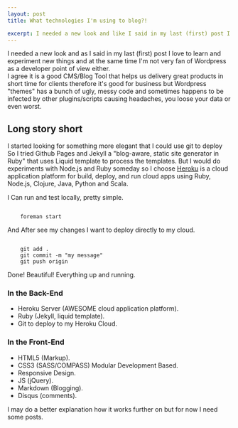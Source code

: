 ```yaml
---
layout: post
title: What technologies I'm using to blog?!

excerpt: I needed a new look and like I said in my last (first) post I love to learn and experiment new things and at the same time I'm not very fan of Wordpress as a developer point of view either.
---
```


I needed a new look and as I said in my last (first) post I love to learn and experiment new things and at the same time I'm not very fan of Wordpress as a developer point of view either. <br>
I agree it is a good CMS/Blog Tool that helps us delivery great products in short time for clients therefore it's good for business but Wordpress "themes" has a bunch of ugly, messy code and sometimes happens to be infected by other plugins/scripts causing headaches, you loose your data or even worst.

## Long story short

<p>
I started looking for something more elegant that I could use git to deploy
So I tried Github Pages and Jekyll a "blog-aware, static site generator in Ruby" that uses Liquid template to process the templates.
But I would do experiments with Node.js and Ruby someday so I choose <a href="http://www.heroku.com" title="Heroku" target="_blank">Heroku</a> is a cloud application platform for build, deploy, and run cloud apps using Ruby, Node.js, Clojure, Java, Python and Scala.
</p>

I Can run and test locally, pretty simple.
<pre><code data-language="ruby">
	foreman start
</code></pre>

And After see my changes I want to deploy directly to my cloud.

<pre><code data-language="ruby">
	git add .
	git commit -m "my message"
	git push origin
</code></pre>
Done! Beautiful! Everything up and running.

### In the Back-End
- Heroku Server (AWESOME cloud application platform).
- Ruby (Jekyll, liquid template).
- Git to deploy to my Heroku Cloud.

### In the Front-End
- HTML5 (Markup).
- CSS3 (SASS/COMPASS) Modular Development Based.
- Responsive Design.
- JS (jQuery).
- Markdown (Blogging).
- Disqus (comments).

I may do a better explanation how it works further on but for now I need some posts.